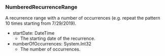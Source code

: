 ### NumberedRecurrenceRange
A recurrence range with a number of occurrences (e.g. repeat the pattern 10 times starting from 7/29/2019).

- startDate: DateTime
  - The starting date of the recurrence.
- numberOfOccurrences: System.Int32
  - The number of occurrences.
